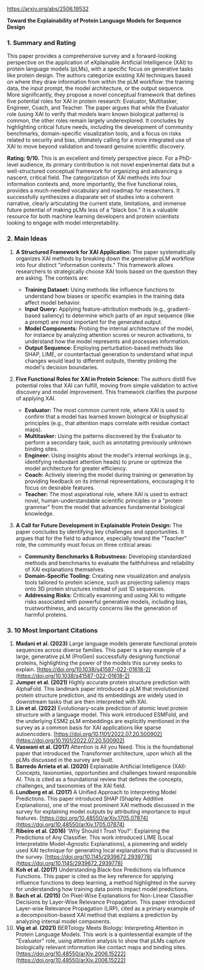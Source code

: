 https://arxiv.org/abs/2506.19532

**Toward the Explainability of Protein Language Models for Sequence Design**

### 1. Summary and Rating

This paper provides a comprehensive survey and a forward-looking perspective on the application of eXplainable Artificial Intelligence (XAI) to protein language models (pLMs), with a specific focus on generative tasks like protein design. The authors categorize existing XAI techniques based on where they draw information from within the pLM workflow: the training data, the input prompt, the model architecture, or the output sequence. More significantly, they propose a novel conceptual framework that defines five potential roles for XAI in protein research: Evaluator, Multitasker, Engineer, Coach, and Teacher. The paper argues that while the Evaluator role (using XAI to verify that models learn known biological patterns) is common, the other roles remain largely underexplored. It concludes by highlighting critical future needs, including the development of community benchmarks, domain-specific visualization tools, and a focus on risks related to security and bias, ultimately calling for a more integrated use of XAI to move beyond validation and toward genuine scientific discovery.

**Rating: 9/10.** This is an excellent and timely perspective piece. For a PhD-level audience, its primary contribution is not novel experimental data but a well-structured conceptual framework for organizing and advancing a nascent, critical field. The categorization of XAI methods into four information contexts and, more importantly, the five functional roles, provides a much-needed vocabulary and roadmap for researchers. It successfully synthesizes a disparate set of studies into a coherent narrative, clearly articulating the current state, limitations, and immense future potential of making pLMs less of a "black box." It is a valuable resource for both machine learning developers and protein scientists looking to engage with model interpretability.

### 2. Main Ideas

1.  **A Structured Framework for XAI Application:** The paper systematically organizes XAI methods by breaking down the generative pLM workflow into four distinct "information contexts." This framework allows researchers to strategically choose XAI tools based on the question they are asking. The contexts are:
    *   **Training Dataset:** Using methods like influence functions to understand how biases or specific examples in the training data affect model behavior.
    *   **Input Query:** Applying feature-attribution methods (e.g., gradient-based saliency) to determine which parts of an input sequence (like a prompt) are most important for the generated output.
    *   **Model Components:** Probing the internal architecture of the model, for instance by analyzing attention scores or neuron activations, to understand how the model represents and processes information.
    *   **Output Sequence:** Employing perturbation-based methods like SHAP, LIME, or counterfactual generation to understand what input changes would lead to different outputs, thereby probing the model's decision boundaries.

2.  **Five Functional Roles for XAI in Protein Science:** The authors distill five potential roles that XAI can fulfill, moving from simple validation to active discovery and model improvement. This framework clarifies the *purpose* of applying XAI.
    *   **Evaluator:** The most common current role, where XAI is used to confirm that a model has learned known biological or biophysical principles (e.g., that attention maps correlate with residue contact maps).
    *   **Multitasker:** Using the patterns discovered by the Evaluator to perform a secondary task, such as annotating previously unknown binding sites.
    *   **Engineer:** Using insights about the model's internal workings (e.g., identifying redundant attention heads) to prune or optimize the model architecture for greater efficiency.
    *   **Coach:** Actively steering the model during training or generation by providing feedback on its internal representations, encouraging it to focus on desirable features.
    *   **Teacher:** The most aspirational role, where XAI is used to extract novel, human-understandable scientific principles or a "protein grammar" from the model that advances fundamental biological knowledge.

3.  **A Call for Future Development in Explainable Protein Design:** The paper concludes by identifying key challenges and opportunities. It argues that for the field to advance, especially toward the "Teacher" role, the community must focus on three critical areas:
    *   **Community Benchmarks & Robustness:** Developing standardized methods and benchmarks to evaluate the faithfulness and reliability of XAI explanations themselves.
    *   **Domain-Specific Tooling:** Creating new visualization and analysis tools tailored to protein science, such as projecting saliency maps onto 3D protein structures instead of just 1D sequences.
    *   **Addressing Risks:** Critically examining and using XAI to mitigate risks associated with powerful generative models, including bias, trustworthiness, and security concerns like the generation of harmful proteins.

### 3. 10 Most Important Citations

1.  **Madani et al. (2023)** Large language models generate functional protein sequences across diverse families. This paper is a key example of a large, generative pLM (ProGen) successfully designing functional proteins, highlighting the power of the models this survey seeks to explain. [https://doi.org/10.1038/s41587-022-01618-2](https://doi.org/10.1038/s41587-022-01618-2)
2.  **Jumper et al. (2021)** Highly accurate protein structure prediction with AlphaFold. This landmark paper introduced a pLM that revolutionized protein structure prediction, and its embeddings are widely used in downstream tasks that are then interpreted with XAI.
3.  **Lin et al. (2022)** Evolutionary-scale prediction of atomic level protein structure with a language model. This work introduced ESMFold, and the underlying ESM2 pLM embeddings are explicitly mentioned in the survey as a common basis for XAI applications like sparse autoencoders. [https://doi.org/10.1101/2022.07.20.500902](https://doi.org/10.1101/2022.07.20.500902)
4.  **Vaswani et al. (2017)** Attention is All you Need. This is the foundational paper that introduced the Transformer architecture, upon which all the pLMs discussed in the survey are built.
5.  **Barredo Arrieta et al. (2020)** Explainable Artificial Intelligence (XAI): Concepts, taxonomies, opportunities and challenges toward responsible AI. This is cited as a foundational review that defines the concepts, challenges, and taxonomies of the XAI field.
6.  **Lundberg et al. (2017)** A Unified Approach to Interpreting Model Predictions. This paper introduced SHAP (Shapley Additive Explanations), one of the most prominent XAI methods discussed in the survey for explaining model outputs by attributing importance to input features. [https://doi.org/10.48550/arXiv.1705.07874](https://doi.org/10.48550/arXiv.1705.07874)
7.  **Ribeiro et al. (2016)** 'Why Should I Trust You?': Explaining the Predictions of Any Classifier. This work introduced LIME (Local Interpretable Model-Agnostic Explanations), a pioneering and widely used XAI technique for generating local explanations that is discussed in the survey. [https://doi.org/10.1145/2939672.2939778](https://doi.org/10.1145/2939672.2939778)
8.  **Koh et al. (2017)** Understanding Black-box Predictions via Influence Functions. This paper is cited as the key reference for applying influence functions to deep learning, a method highlighted in the survey for understanding how training data points impact model predictions.
9.  **Bach et al. (2015)** On Pixel-Wise Explanations for Non-Linear Classifier Decisions by Layer-Wise Relevance Propagation. This paper introduced Layer-wise Relevance Propagation (LRP), cited as a primary example of a decomposition-based XAI method that explains a prediction by analyzing internal model components.
10. **Vig et al. (2021)** BERTology Meets Biology: Interpreting Attention in Protein Language Models. This work is a quintessential example of the "Evaluator" role, using attention analysis to show that pLMs capture biologically relevant information like contact maps and binding sites. [https://doi.org/10.48550/arXiv.2006.15222](https://doi.org/10.48550/arXiv.2006.15222)
